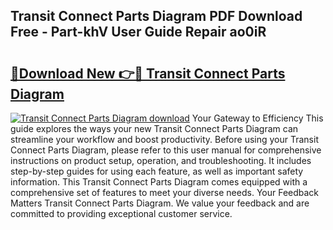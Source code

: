 ## Transit Connect Parts Diagram PDF Download Free - Part-khV User Guide Repair ao0iR

# <h2><a href="http://dfighz7.blite.top/?on=Transit+Connect+Parts+Diagram">🔗Download New 👉🔴 Transit Connect Parts Diagram</a></h2>

[![Transit Connect Parts Diagram download](https://i.imgur.com/lujVjoI.png)](http://dfighz7.blite.top/?on=Transit+Connect+Parts+Diagram)
Your Gateway to Efficiency This guide explores the ways your new Transit Connect Parts Diagram can streamline your workflow and boost productivity. Before using your Transit Connect Parts Diagram, please refer to this user manual for comprehensive instructions on product setup, operation, and troubleshooting. It includes step-by-step guides for using each feature, as well as important safety information. This Transit Connect Parts Diagram comes equipped with a comprehensive set of features to meet your diverse needs. Your Feedback Matters Transit Connect Parts Diagram. We value your feedback and are committed to providing exceptional customer service.
